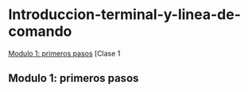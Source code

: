 # Introduccion-terminal-y-linea-de-comando

[Modulo 1: primeros pasos](#Modulo-1:-primeros-pasos)
[Clase 1 






## Modulo 1: primeros pasos 
